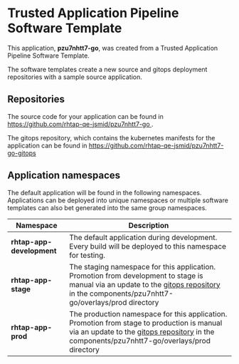 # Trusted Application Pipeline Software Template

This application, **pzu7nhtt7-go**, was created from a Trusted Application Pipeline Software Template.

The software templates create a new source and gitops deployment repositories with a sample source application. 

## Repositories

The source code for your application can be found in [https://github.com/rhtap-qe-jsmid/pzu7nhtt7-go ](https://github.com/rhtap-qe-jsmid/pzu7nhtt7-go ).
 
The gitops repository, which contains the kubernetes manifests for the application can be found in 
[https://github.com/rhtap-qe-jsmid/pzu7nhtt7-go-gitops ](https://github.com/rhtap-qe-jsmid/pzu7nhtt7-go-gitops ) 

## Application namespaces 

The default application will be found in the following namespaces. Applications can be deployed into unique namespaces or multiple software templates can also bet generated into the same group namespaces.  

|  Namespace   |  Description   |  
| -------- | -------- |   
| **rhtap-app-development** | The default application during development. Every build will be deployed to this namespace for testing. | 
| **rhtap-app-stage** | The staging namespace for this application. Promotion from development to stage is manual via an update to the [gitops repository](https://github.com/rhtap-qe-jsmid/pzu7nhtt7-go-gitops ) in the components/pzu7nhtt7-go/overlays/prod directory |  
| **rhtap-app-prod** | The production namespace for this application. Promotion from stage to production is manual via an update to the [gitops repository](https://github.com/rhtap-qe-jsmid/pzu7nhtt7-go-gitops ) in the components/pzu7nhtt7-go/overlays/prod directory | 